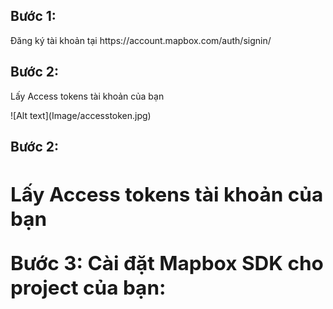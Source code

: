 <h2><b>Bước 1:</b></h2>
<p><t>Đăng ký tài khoản tại https://account.mapbox.com/auth/signin/</t></p>
<h2><b>Bước 2:</b></h2>
<p><t>Lấy Access tokens tài khoản của bạn</t></p>
![Alt text](Image/accesstoken.jpg)
<h2><b>Bước 2:<h2><b>
 <p><t> Lấy Access tokens tài khoản của bạn<p><t>
Bước 3: Cài đặt Mapbox SDK cho project của bạn:
